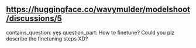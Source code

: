 ## https://huggingface.co/wavymulder/modelshoot/discussions/5

contains_question: yes
question_part: How to finetune? Could you plz describe the finetuning steps XD?